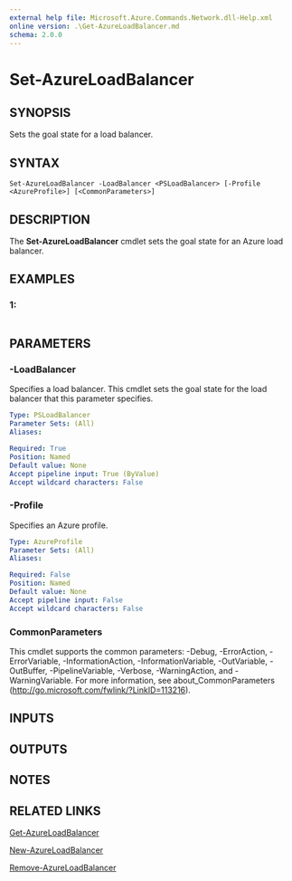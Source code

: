 ```yaml
---
external help file: Microsoft.Azure.Commands.Network.dll-Help.xml
online version: .\Get-AzureLoadBalancer.md
schema: 2.0.0
---
```


# Set-AzureLoadBalancer

## SYNOPSIS
Sets the goal state for a load balancer.

## SYNTAX

```
Set-AzureLoadBalancer -LoadBalancer <PSLoadBalancer> [-Profile <AzureProfile>] [<CommonParameters>]
```

## DESCRIPTION
The **Set-AzureLoadBalancer** cmdlet sets the goal state for an Azure load balancer.

## EXAMPLES

### 1:
```

```

## PARAMETERS

### -LoadBalancer
Specifies a load balancer.
This cmdlet sets the goal state for the load balancer that this parameter specifies.

```yaml
Type: PSLoadBalancer
Parameter Sets: (All)
Aliases: 

Required: True
Position: Named
Default value: None
Accept pipeline input: True (ByValue)
Accept wildcard characters: False
```

### -Profile
Specifies an Azure profile.

```yaml
Type: AzureProfile
Parameter Sets: (All)
Aliases: 

Required: False
Position: Named
Default value: None
Accept pipeline input: False
Accept wildcard characters: False
```

### CommonParameters
This cmdlet supports the common parameters: -Debug, -ErrorAction, -ErrorVariable, -InformationAction, -InformationVariable, -OutVariable, -OutBuffer, -PipelineVariable, -Verbose, -WarningAction, and -WarningVariable. For more information, see about_CommonParameters (http://go.microsoft.com/fwlink/?LinkID=113216).

## INPUTS

## OUTPUTS

## NOTES

## RELATED LINKS

[Get-AzureLoadBalancer](.\Get-AzureLoadBalancer.md)

[New-AzureLoadBalancer](.\New-AzureLoadBalancer.md)

[Remove-AzureLoadBalancer](.\Remove-AzureLoadBalancer.md)

